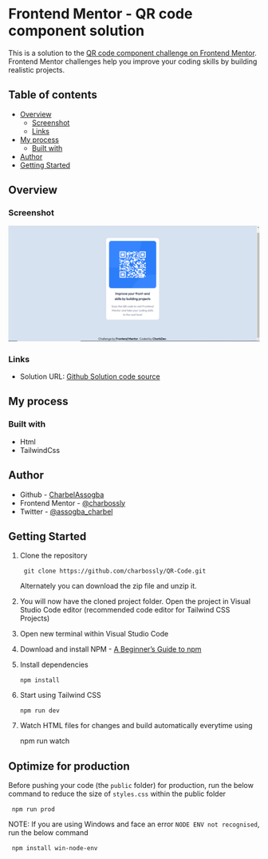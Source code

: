 # Frontend Mentor - QR code component solution

This is a solution to the [QR code component challenge on Frontend Mentor](https://www.frontendmentor.io/challenges/qr-code-component-iux_sIO_H). Frontend Mentor challenges help you improve your coding skills by building realistic projects. 

## Table of contents

- [Overview](#overview)
  - [Screenshot](#screenshot)
  - [Links](#links)
- [My process](#my-process)
  - [Built with](#built-with)
- [Author](#author)
- [Getting Started](#getting-started)



## Overview

### Screenshot

![](./screenshot.PNG)


### Links

- Solution URL: [Github Solution code source](https://github.com/charbossly/QR-Code)

## My process

### Built with


- Html
- TailwindCss

## Author

- Github - [CharbelAssogba](https://github.com/charbossly)
- Frontend Mentor - [@charbossly](https://www.frontendmentor.io/profile/charbossly)
- Twitter - [@assogba_charbel](https://www.twitter.com/assogba_charbel)



## Getting Started

1.  Clone the repository

         git clone https://github.com/charbossly/QR-Code.git 

    Alternately you can download the zip file and unzip it.

2.  You will now have the cloned project folder. Open the project in
    Visual Studio Code editor (recommended code editor for Tailwind CSS
    Projects)

3.  Open new terminal within Visual Studio Code

4.  Download and install NPM - [A Beginner’s Guide to npm](https://www.sitepoint.com/npm-guide/)

5.  Install dependencies

        npm install

6.  Start using Tailwind CSS

        npm run dev



7.  Watch HTML files for changes and build automatically everytime using

    npm run watch



## Optimize for production

Before pushing your code (the `public` folder) for production, run the below command to reduce the size of `styles.css` within the public folder

     npm run prod

NOTE: If you are using Windows and face an error `NODE ENV not recognised`, run the below command

     npm install win-node-env
